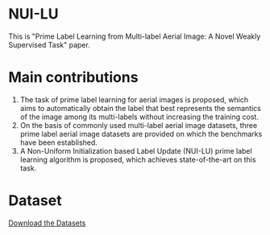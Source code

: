 # NUI-LU
This is "Prime Label Learning from Multi-label Aerial Image: A Novel Weakly Supervised Task" paper.

# Main contributions
1. The task of prime label learning for aerial images is proposed, which aims to automatically obtain the label that best represents the semantics of the image among its multi-labels without increasing the training cost.
2. On the basis of commonly used multi-label aerial image datasets, three prime label aerial image datasets are provided on which the benchmarks have been established.
3. A Non-Uniform Initialization based Label Update (NUI-LU) prime label learning algorithm is proposed, which achieves state-of-the-art on this task.


# Dataset
[Download the Datasets](https://pan.baidu.com/s/1-ny0Imiv0dOM_xh4cJiN1g?pwd=7swy)
